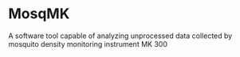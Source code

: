 # MosqMK
A software tool capable of analyzing unprocessed data collected by mosquito density monitoring instrument MK 300

